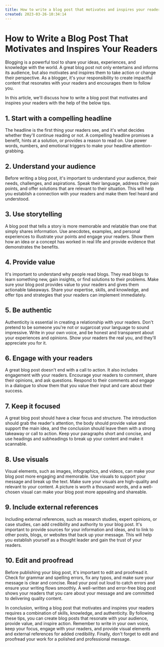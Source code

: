 ```yaml
---
title: How to write a blog post that motivates and inspires your readers
created: 2023-03-26-10:34:14
---
```


# How to Write a Blog Post That Motivates and Inspires Your Readers

Blogging is a powerful tool to share your ideas, experiences, and knowledge with the world. A great blog post not only entertains and informs its audience, but also motivates and inspires them to take action or change their perspective. As a blogger, it's your responsibility to create impactful content that resonates with your readers and encourages them to follow you.

In this article, we'll discuss how to write a blog post that motivates and inspires your readers with the help of the below tips.

## 1. Start with a compelling headline
The headline is the first thing your readers see, and it's what decides whether they'll continue reading or not. A compelling headline promises a benefit, hints at a solution, or provides a reason to read on. Use power words, numbers, and emotional triggers to make your headline attention-grabbing.

## 2. Understand your audience
Before writing a blog post, it's important to understand your audience, their needs, challenges, and aspirations. Speak their language, address their pain points, and offer solutions that are relevant to their situation. This will help you establish a connection with your readers and make them feel heard and understood.

## 3. Use storytelling 
A blog post that tells a story is more memorable and relatable than one that simply shares information. Use anecdotes, examples, and personal experiences to illustrate your points and engage your readers. Show them how an idea or a concept has worked in real life and provide evidence that demonstrates the benefits.

## 4. Provide value
It's important to understand why people read blogs. They read blogs to learn something new, gain insights, or find solutions to their problems. Make sure your blog post provides value to your readers and gives them actionable takeaways. Share your expertise, skills, and knowledge, and offer tips and strategies that your readers can implement immediately.

## 5. Be authentic
Authenticity is essential in creating a relationship with your readers. Don't pretend to be someone you're not or sugarcoat your language to sound impressive. Write in your own voice, and be honest and transparent about your experiences and opinions. Show your readers the real you, and they'll appreciate you for it.

## 6. Engage with your readers
A great blog post doesn't end with a call to action. It also includes engagement with your readers. Encourage your readers to comment, share their opinions, and ask questions. Respond to their comments and engage in a dialogue to show them that you value their input and care about their success.

## 7. Keep it focused 
A great blog post should have a clear focus and structure. The introduction should grab the reader's attention, the body should provide value and support the main idea, and the conclusion should leave them with a strong takeaway or call to action. Keep your paragraphs short and concise, and use headings and subheadings to break up your content and make it scannable.

## 8. Use visuals 
Visual elements, such as images, infographics, and videos, can make your blog post more engaging and memorable. Use visuals to support your message and break up the text. Make sure your visuals are high-quality and relevant to your content. A picture is worth a thousand words, and a well-chosen visual can make your blog post more appealing and shareable.

## 9. Include external references 
Including external references, such as research studies, expert opinions, or case studies, can add credibility and authority to your blog post. It's important to provide sources for your information and ideas, and to link to other posts, blogs, or websites that back up your message. This will help you establish yourself as a thought leader and gain the trust of your readers.

## 10. Edit and proofread 
Before publishing your blog post, it's important to edit and proofread it. Check for grammar and spelling errors, fix any typos, and make sure your message is clear and concise. Read your post out loud to catch errors and ensure your writing flows smoothly. A well-written and error-free blog post shows your readers that you care about your message and are committed to delivering quality content.

In conclusion, writing a blog post that motivates and inspires your readers requires a combination of skills, knowledge, and authenticity. By following these tips, you can create blog posts that resonate with your audience, provide value, and inspire action. Remember to write in your own voice, keep your focus, engage with your readers, and provide visual elements and external references for added credibility. Finally, don't forget to edit and proofread your work for a polished and professional message.
